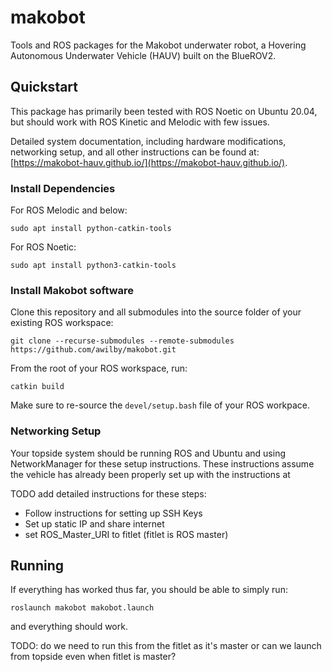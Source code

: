 # makobot

Tools and ROS packages for the Makobot underwater robot, a Hovering Autonomous Underwater Vehicle (HAUV) built on the BlueROV2.


## Quickstart

This package has primarily been tested with ROS Noetic on Ubuntu 20.04, but should work with ROS Kinetic and Melodic with few issues.

Detailed system documentation, including hardware modifications, networking setup, and all other instructions can be found at: [https://makobot-hauv.github.io/](https://makobot-hauv.github.io/).

### Install Dependencies

For ROS Melodic and below:

```
sudo apt install python-catkin-tools
```

For ROS Noetic:

```
sudo apt install python3-catkin-tools
```

### Install Makobot software

Clone this repository and all submodules into the source folder of your existing ROS workspace:

```
git clone --recurse-submodules --remote-submodules https://github.com/awilby/makobot.git
```

From the root of your ROS workspace, run:

```
catkin build
```

Make sure to re-source the `devel/setup.bash` file of your ROS workpace.


### Networking Setup

Your topside system should be running ROS and Ubuntu and using NetworkManager for these setup instructions. These instructions assume the vehicle has already been properly set up with the instructions at

TODO add detailed instructions for these steps:

* Follow instructions for setting up SSH Keys
* Set up static IP and share internet
* set ROS_Master_URI to fitlet (fitlet is ROS master)



## Running

If everything has worked thus far, you should be able to simply run:

```
roslaunch makobot makobot.launch
```

and everything should work.

TODO: do we need to run this from the fitlet as it's master or can we launch from topside even when fitlet is master?
